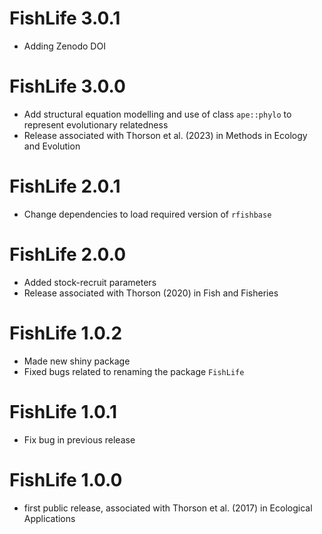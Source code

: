 # FishLife 3.0.1
* Adding Zenodo DOI

# FishLife 3.0.0
* Add structural equation modelling and use of class `ape::phylo` to represent evolutionary relatedness
* Release associated with Thorson et al. (2023) in Methods in Ecology and Evolution

# FishLife 2.0.1
* Change dependencies to load required version of `rfishbase`

# FishLife 2.0.0
* Added stock-recruit parameters
* Release associated with Thorson (2020) in Fish and Fisheries

# FishLife 1.0.2 
* Made new shiny package
* Fixed bugs related to renaming the package `FishLife`

# FishLife 1.0.1
* Fix bug in previous release

# FishLife 1.0.0
* first public release, associated with Thorson et al. (2017) in Ecological Applications
